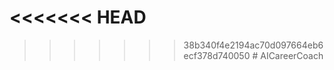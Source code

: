 <<<<<<< HEAD
=======

>>>>>>> 38b340f4e2194ac70d097664eb6ecf378d740050
#   A I C a r e e r C o a c h  
 
